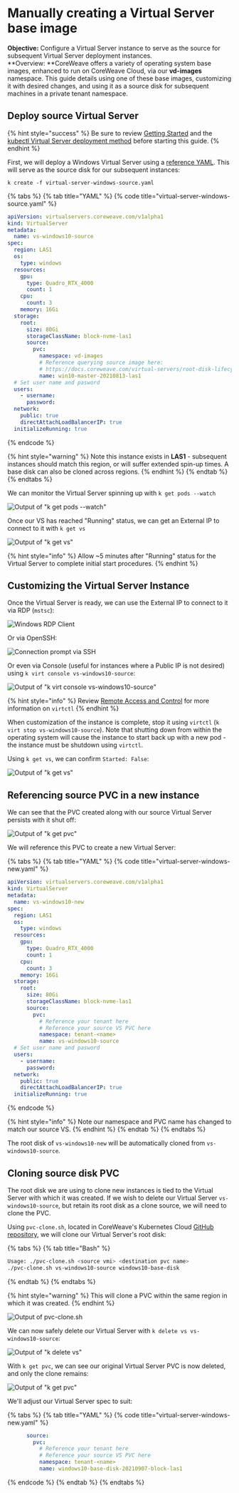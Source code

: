 # Manually creating a Virtual Server base image

**Objective:** Configure a Virtual Server instance to serve as the source for subsequent Virtual Server deployment instances.\
**Overview: **CoreWeave offers a variety of operating system base images, enhanced to run on CoreWeave Cloud, via our **vd-images** namespace. This guide details using one of these base images, customizing it with desired changes, and using it as a source disk for subsequent machines in a private tenant namespace.

## Deploy source Virtual Server

{% hint style="success" %}
Be sure to review [Getting Started](../../coreweave-kubernetes/getting-started.md#obtain-access-credentials) and the [kubectl Virtual Server deployment method](../deployment-methods/kubectl.md#deploying-a-virtual-server) before starting this guide.
{% endhint %}

First, we will deploy a Windows Virtual Server using a [reference YAML](../../../virtual-server/examples/kubectl/virtual-server-windows.yaml). This will serve as the source disk for our subsequent instances:&#x20;

`k create -f virtual-server-windows-source.yaml`

{% tabs %}
{% tab title="YAML" %}
{% code title="virtual-server-windows-source.yaml" %}
```yaml
apiVersion: virtualservers.coreweave.com/v1alpha1
kind: VirtualServer
metadata:
  name: vs-windows10-source
spec:
  region: LAS1
  os:
    type: windows
  resources:
    gpu:
      type: Quadro_RTX_4000
      count: 1
    cpu:
      count: 3
    memory: 16Gi
  storage:
    root:
      size: 80Gi
      storageClassName: block-nvme-las1
      source:
        pvc:
          namespace: vd-images
          # Reference querying source image here:
          # https://docs.coreweave.com/virtual-servers/root-disk-lifecycle-management/exporting-coreweave-images-to-a-writable-pvc#identifying-source-image
          name: win10-master-20210813-las1
  # Set user name and pasword
  users:
    - username:
      password:
  network:
    public: true
    directAttachLoadBalancerIP: true
  initializeRunning: true
```
{% endcode %}

{% hint style="warning" %}
Note this instance exists in **LAS1** - subsequent instances should match this region, or will suffer extended spin-up times. A base disk can also be cloned across regions.
{% endhint %}
{% endtab %}
{% endtabs %}

We can monitor the Virtual Server spinning up with `k get pods --watch`

![Output of "k get pods --watch"](<../../.gitbook/assets/image (30).png>)

Once our VS has reached "Running" status, we can get an External IP to connect to it with `k get vs`

![Output of "k get vs"](<../../.gitbook/assets/image (31) (1) (1).png>)

{% hint style="info" %}
Allow \~5 minutes after "Running" status for the Virtual Server to complete initial start procedures.
{% endhint %}

## Customizing the Virtual Server Instance

Once the Virtual Server is ready, we can use the External IP to connect to it via RDP (`mstsc`):

![Windows RDP Client](<../../.gitbook/assets/image (37).png>)

Or via OpenSSH:

![Connection prompt via SSH](<../../.gitbook/assets/image (32).png>)

Or even via Console (useful for instances where a Public IP is not desired) using `k virt console vs-windows10-source`:

![Output of "k virt console vs-windows10-source"](<../../.gitbook/assets/image (36).png>)

{% hint style="info" %}
Review [Remote Access and Control](../remote-access-and-control.md#installing-virtctl) for more information on `virtctl`
{% endhint %}

When customization of the instance is complete, stop it using `virtctl` (`k virt stop vs-windows10-source`). Note that shutting down from within the operating system will cause the instance to start back up with a new pod - the instance must be shutdown using `virtctl`.

Using `k get vs`, we can confirm `Started: False`:

![Output of "k get vs"](<../../.gitbook/assets/image (35).png>)

## Referencing source PVC in a new instance

We can see that the PVC created along with our source Virtual Server persists with it shut off:

![Output of "k get pvc"](<../../.gitbook/assets/image (34).png>)

We will reference this PVC to create a new Virtual Server:

{% tabs %}
{% tab title="YAML" %}
{% code title="virtual-server-windows-new.yaml" %}
```yaml
apiVersion: virtualservers.coreweave.com/v1alpha1
kind: VirtualServer
metadata:
  name: vs-windows10-new
spec:
  region: LAS1
  os:
    type: windows
  resources:
    gpu:
      type: Quadro_RTX_4000
      count: 1
    cpu:
      count: 3
    memory: 16Gi
  storage:
    root:
      size: 80Gi
      storageClassName: block-nvme-las1
      source:
        pvc:
          # Reference your tenant here
          # Reference your source VS PVC here
          namespace: tenant-<name>
          name: vs-windows10-source
  # Set user name and pasword
  users:
    - username:
      password:
  network:
    public: true
    directAttachLoadBalancerIP: true
  initializeRunning: true
```
{% endcode %}

{% hint style="info" %}
Note our namespace and PVC name has changed to match our source VS.
{% endhint %}
{% endtab %}
{% endtabs %}

The root disk of `vs-windows10-new` will be automatically cloned from `vs-windows10-source`.

## Cloning source disk PVC

The root disk we are using to clone new instances is tied to the Virtual Server with which it was created. If we wish to delete our Virtual Server `vs-windows10-source`, but retain its root disk as a clone source, we will need to clone the PVC.

Using `pvc-clone.sh`, located in CoreWeave's Kubernetes Cloud [GitHub repository](../../../virtual-server/pvc-clone.sh), we will clone our Virtual Server's root disk:

{% tabs %}
{% tab title="Bash" %}
```bash
Usage: ./pvc-clone.sh <source vmi> <destination pvc name>
./pvc-clone.sh vs-windows10-source windows10-base-disk
```
{% endtab %}
{% endtabs %}

{% hint style="warning" %}
This will clone a PVC within the same region in which it was created.
{% endhint %}

![Output of pvc-clone.sh](<../../.gitbook/assets/image (39).png>)

We can now safely delete our Virtual Server with `k delete vs vs-windows10-source`:&#x20;

![Output of "k delete vs"](<../../.gitbook/assets/image (33).png>)

With `k get pvc`, we can see our original Virtual Server PVC is now deleted, and only the clone remains:

![Output of "k get pvc"](<../../.gitbook/assets/image (29).png>)

We'll adjust our Virtual Server spec to suit:

{% tabs %}
{% tab title="YAML" %}
{% code title="virtual-server-windows-new.yaml" %}
```yaml
      source:
        pvc:
          # Reference your tenant here
          # Reference your source VS PVC here
          namespace: tenant-<name>
          name: windows10-base-disk-20210907-block-las1
```
{% endcode %}
{% endtab %}
{% endtabs %}
